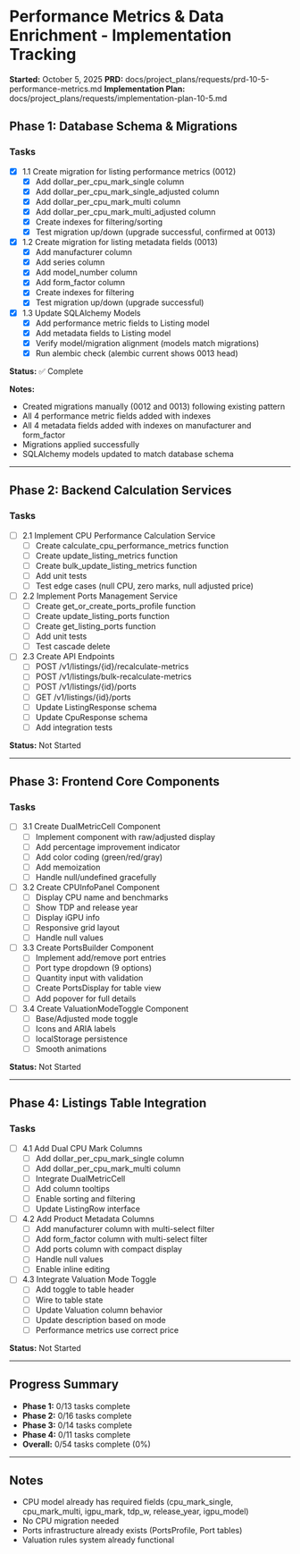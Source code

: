 # Performance Metrics & Data Enrichment - Implementation Tracking

**Started:** October 5, 2025
**PRD:** docs/project_plans/requests/prd-10-5-performance-metrics.md
**Implementation Plan:** docs/project_plans/requests/implementation-plan-10-5.md

## Phase 1: Database Schema & Migrations

### Tasks
- [x] 1.1 Create migration for listing performance metrics (0012)
  - [x] Add dollar_per_cpu_mark_single column
  - [x] Add dollar_per_cpu_mark_single_adjusted column
  - [x] Add dollar_per_cpu_mark_multi column
  - [x] Add dollar_per_cpu_mark_multi_adjusted column
  - [x] Create indexes for filtering/sorting
  - [x] Test migration up/down (upgrade successful, confirmed at 0013)
- [x] 1.2 Create migration for listing metadata fields (0013)
  - [x] Add manufacturer column
  - [x] Add series column
  - [x] Add model_number column
  - [x] Add form_factor column
  - [x] Create indexes for filtering
  - [x] Test migration up/down (upgrade successful)
- [x] 1.3 Update SQLAlchemy Models
  - [x] Add performance metric fields to Listing model
  - [x] Add metadata fields to Listing model
  - [x] Verify model/migration alignment (models match migrations)
  - [x] Run alembic check (alembic current shows 0013 head)

**Status:** ✅ Complete

**Notes:**
- Created migrations manually (0012 and 0013) following existing pattern
- All 4 performance metric fields added with indexes
- All 4 metadata fields added with indexes on manufacturer and form_factor
- Migrations applied successfully
- SQLAlchemy models updated to match database schema

---

## Phase 2: Backend Calculation Services

### Tasks
- [ ] 2.1 Implement CPU Performance Calculation Service
  - [ ] Create calculate_cpu_performance_metrics function
  - [ ] Create update_listing_metrics function
  - [ ] Create bulk_update_listing_metrics function
  - [ ] Add unit tests
  - [ ] Test edge cases (null CPU, zero marks, null adjusted price)
- [ ] 2.2 Implement Ports Management Service
  - [ ] Create get_or_create_ports_profile function
  - [ ] Create update_listing_ports function
  - [ ] Create get_listing_ports function
  - [ ] Add unit tests
  - [ ] Test cascade delete
- [ ] 2.3 Create API Endpoints
  - [ ] POST /v1/listings/{id}/recalculate-metrics
  - [ ] POST /v1/listings/bulk-recalculate-metrics
  - [ ] POST /v1/listings/{id}/ports
  - [ ] GET /v1/listings/{id}/ports
  - [ ] Update ListingResponse schema
  - [ ] Update CpuResponse schema
  - [ ] Add integration tests

**Status:** Not Started

---

## Phase 3: Frontend Core Components

### Tasks
- [ ] 3.1 Create DualMetricCell Component
  - [ ] Implement component with raw/adjusted display
  - [ ] Add percentage improvement indicator
  - [ ] Add color coding (green/red/gray)
  - [ ] Add memoization
  - [ ] Handle null/undefined gracefully
- [ ] 3.2 Create CPUInfoPanel Component
  - [ ] Display CPU name and benchmarks
  - [ ] Show TDP and release year
  - [ ] Display iGPU info
  - [ ] Responsive grid layout
  - [ ] Handle null values
- [ ] 3.3 Create PortsBuilder Component
  - [ ] Implement add/remove port entries
  - [ ] Port type dropdown (9 options)
  - [ ] Quantity input with validation
  - [ ] Create PortsDisplay for table view
  - [ ] Add popover for full details
- [ ] 3.4 Create ValuationModeToggle Component
  - [ ] Base/Adjusted mode toggle
  - [ ] Icons and ARIA labels
  - [ ] localStorage persistence
  - [ ] Smooth animations

**Status:** Not Started

---

## Phase 4: Listings Table Integration

### Tasks
- [ ] 4.1 Add Dual CPU Mark Columns
  - [ ] Add dollar_per_cpu_mark_single column
  - [ ] Add dollar_per_cpu_mark_multi column
  - [ ] Integrate DualMetricCell
  - [ ] Add column tooltips
  - [ ] Enable sorting and filtering
  - [ ] Update ListingRow interface
- [ ] 4.2 Add Product Metadata Columns
  - [ ] Add manufacturer column with multi-select filter
  - [ ] Add form_factor column with multi-select filter
  - [ ] Add ports column with compact display
  - [ ] Handle null values
  - [ ] Enable inline editing
- [ ] 4.3 Integrate Valuation Mode Toggle
  - [ ] Add toggle to table header
  - [ ] Wire to table state
  - [ ] Update Valuation column behavior
  - [ ] Update description based on mode
  - [ ] Performance metrics use correct price

**Status:** Not Started

---

## Progress Summary

- **Phase 1:** 0/13 tasks complete
- **Phase 2:** 0/16 tasks complete
- **Phase 3:** 0/14 tasks complete
- **Phase 4:** 0/11 tasks complete
- **Overall:** 0/54 tasks complete (0%)

---

## Notes

- CPU model already has required fields (cpu_mark_single, cpu_mark_multi, igpu_mark, tdp_w, release_year, igpu_model)
- No CPU migration needed
- Ports infrastructure already exists (PortsProfile, Port tables)
- Valuation rules system already functional
